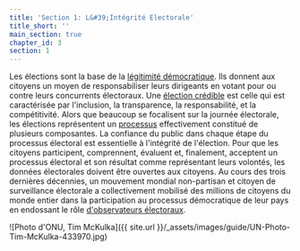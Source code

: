 ```yaml
---
title: 'Section 1: L&#39;Intégrité Electorale'
title_short: ''
main_section: true
chapter_id: 3
section: 1
---
```


Les élections sont la base de la [légitimité démocratique](/fr/guide/electoral-integrity/why-we-care/). Ils donnent aux citoyens un moyen de responsabiliser leurs dirigeants en votant pour ou contre leurs concurrents électoraux. Une [élection crédible](/fr/report/electoral-integrity/credible-elections/) est celle qui est caractérisée par l'inclusion, la transparence, la responsabilité, et la compétitivité. Alors que beaucoup se focalisent sur la journée électorale, les élections représentent un [processus](/fr/guide/electoral-integrity/elections-are-a-process/) effectivement constitué de plusieurs composantes. La confiance du public dans chaque étape du processus électoral est essentielle à l'intégrité de l'élection. Pour que les citoyens participent, comprennent, évaluent et, finalement, acceptent un processus électoral et son résultat comme représentant leurs volontés, les données électorales doivent être ouvertes aux citoyens. Au cours des trois dernières décennies, un mouvement mondial non-partisan et citoyen de surveillance électorale a collectivement mobilisé des millions de citoyens du monde entier dans la participation au processus démocratique de leur pays en endossant le rôle [d'observateurs électoraux](/fr/guide/electoral-integrity/election-observation/).

![Photo d'ONU, Tim McKulka]({{ site.url }}/\_assets/images/guide/UN-Photo-Tim-McKulka-433970.jpg)
